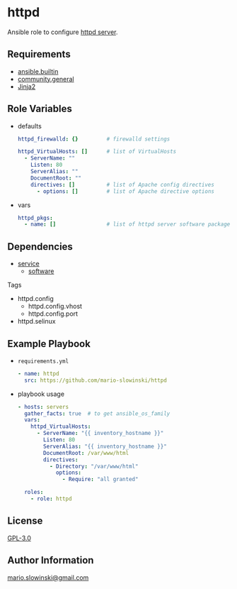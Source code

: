 httpd
=====

Ansible role to configure [httpd server](https://httpd.apache.org/docs/current/).

Requirements
------------

* [ansible.builtin](https://docs.ansible.com/ansible/latest/collections/ansible/builtin/index.html)
* [community.general](https://docs.ansible.com/ansible/latest/collections/community/general/)
* [Jinja2](https://jinja.palletsprojects.com/en/2.11.x/)

Role Variables
--------------

* defaults

  ```yaml
  httpd_firewalld: {}         # firewalld settings

  httpd_VirtualHosts: []      # list of VirtualHosts
    - ServerName: ""
      Listen: 80
      ServerAlias: ""
      DocumentRoot: ""
      directives: []          # list of Apache config directives
        - options: []         # list of Apache directive options
  ```

* vars

  ```yaml
  httpd_pkgs:
    - name: []                # list of httpd server software packages
  ```

Dependencies
------------

* [service](https://github.com/mario-slowinski/service)
  * [software](https://github.com/mario-slowinski/software)

Tags

* httpd.config
  * httpd.config.vhost
  * httpd.config.port
* httpd.selinux

Example Playbook
----------------

* `requirements.yml`

  ```yaml
  - name: httpd
    src: https://github.com/mario-slowinski/httpd
  ```

* playbook usage

  ```yaml
  - hosts: servers
    gather_facts: true  # to get ansible_os_family
    vars:
      httpd_VirtualHosts:
        - ServerName: "{{ inventory_hostname }}"
          Listen: 80
          ServerAlias: "{{ inventory_hostname }}"
          DocumentRoot: /var/www/html
          directives:
            - Directory: "/var/www/html"
              options:
                - Require: "all granted"

    roles:
      - role: httpd
  ```

License
-------

[GPL-3.0](https://www.gnu.org/licenses/gpl-3.0.html)

Author Information
------------------

[mario.slowinski@gmail.com](mailto:mario.slowinski@gmail.com)
